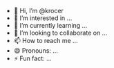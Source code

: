 - 👋 Hi, I’m @krocer
- 👀 I’m interested in ...
- 🌱 I’m currently learning ...
- 💞️ I’m looking to collaborate on ...
- 📫 How to reach me ...
- 😄 Pronouns: ...
- ⚡ Fun fact: ...

<!---
krocer/krocer is a ✨ special ✨ repository because its `README.md` (this file) appears on your GitHub profile.
You can click the Preview link to take a look at your changes.
--->
